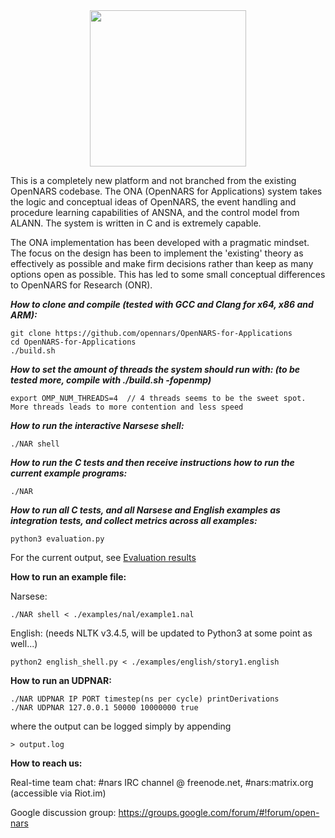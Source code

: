 <div style="text-align:center"><img src="https://user-images.githubusercontent.com/8284677/74610111-0c774800-50e8-11ea-8592-102ce692d5e8.png" height="250"></div>

This is a completely new platform and not branched from the existing OpenNARS codebase. The ONA (OpenNARS for Applications) system takes the logic and conceptual ideas of OpenNARS, the event handling and procedure learning capabilities of ANSNA, and the control model from ALANN. The system is written in C and is extremely capable. 

The ONA implementation has been developed with a pragmatic mindset. The focus on the design has been to implement the 'existing' theory as effectively as possible and make firm decisions rather than keep as many options open as possible. This has led to some small conceptual differences to OpenNARS for Research (ONR). 


***How to clone and compile (tested with GCC and Clang for x64, x86 and ARM):***

```
git clone https://github.com/opennars/OpenNARS-for-Applications
cd OpenNARS-for-Applications
./build.sh
```

***How to set the amount of threads the system should run with: (to be tested more, compile with ./build.sh -fopenmp)***
```
export OMP_NUM_THREADS=4  // 4 threads seems to be the sweet spot. More threads leads to more contention and less speed
```

***How to run the interactive Narsese shell:***

```
./NAR shell
```

***How to run the C tests and then receive instructions how to run the current example programs:***

```
./NAR
```

***How to run all C tests, and all Narsese and English examples as integration tests, and collect metrics across all examples:***

```
python3 evaluation.py
```

For the current output, see [Evaluation results](https://github.com/opennars/OpenNARS-for-Applications/wiki/Evaluation-Results-(Tests,-metrics))

**How to run an example file:**

Narsese:

```
./NAR shell < ./examples/nal/example1.nal
```

English: (needs NLTK v3.4.5, will be updated to Python3 at some point as well...)

```
python2 english_shell.py < ./examples/english/story1.english
```

**How to run an UDPNAR:**

```
./NAR UDPNAR IP PORT timestep(ns per cycle) printDerivations
./NAR UDPNAR 127.0.0.1 50000 10000000 true
```

where the output can be logged simply by appending

```
> output.log
```

**How to reach us:**

Real-time team chat: #nars IRC channel @ freenode.net, #nars:matrix.org (accessible via Riot.im)

Google discussion group: https://groups.google.com/forum/#!forum/open-nars
